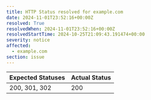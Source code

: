 ```yaml
---
title: HTTP Status resolved for example.com
date: 2024-11-01T23:52:16+00:00Z
resolved: True
resolvedWhen: 2024-11-01T23:52:16+00:00Z
resolvedStartTime: 2024-10-25T21:09:43.191474+00:00
severity: notice
affected:
  - example.com
section: issue
---
```


| Expected Statuses | Actual Status  |
|-------------------|----------------|
| 200, 301, 302 | 200 |
